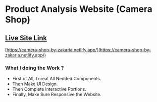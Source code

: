 # Product Analysis Website (Camera Shop)

## [Live Site Link](https://camera-shop-by-zakaria.netlify.app/)

[https://camera-shop-by-zakaria.netlify.app/](https://camera-shop-by-zakaria.netlify.app/)

### What I doing the Work ?
* First of All, I creat All Nedded Components.
* Then Make UI Design.
* Then Complete Interactive Portions.
* Finally, Make Sure Responsive the Website.
